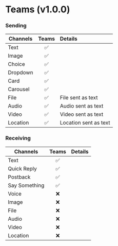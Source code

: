 # Teams (v1.0.0)

### Sending

| Channels | Teams | Details               |
| -------- | :---: | :-------------------- |
| Text     |  ✅   |                       |
| Image    |  ✅   |                       |
| Choice   |  ✅   |                       |
| Dropdown |  ✅   |                       |
| Card     |  ✅   |                       |
| Carousel |  ✅   |                       |
| File     |  ✅   | File sent as text     |
| Audio    |  ✅   | Audio sent as text    |
| Video    |  ✅   | Video sent as text    |
| Location |  ✅   | Location sent as text |

### Receiving

| Channels      | Teams | Details |
| ------------- | :---: | :------ |
| Text          |  ✅   |         |
| Quick Reply   |  ✅   |         |
| Postback      |  ✅   |         |
| Say Something |  ✅   |         |
| Voice         |  ❌   |         |
| Image         |  ❌   |         |
| File          |  ❌   |         |
| Audio         |  ❌   |         |
| Video         |  ❌   |         |
| Location      |  ❌   |         |
